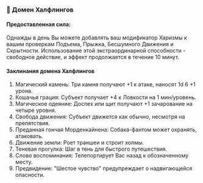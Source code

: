 ### 🏡 Домен Халфлингов
#### Предоставленная сила:
Однажды в день Вы можете добавлять ваш модификатор Харизмы к вашим проверкам Подъема, Прыжка, Бесшумного Движения и Скрытности. Использование этой экстраординарной способности - свободное действие, и эффект продолжается в течение 10 минут.
#### Заклинания домена Халфлингов
1. Магический камень: Три камня получают +1 к атаке, наносят 1d 6 +1 урона.
2. Кошачья грация: Субъект получает +4 к Ловкости на 1 мин/уровень.
3. Магическое одеяние: Доспех или щит получают +1 зачарование на четыре уровня.
4. Свобода движения: Субъект движется как обычно, несмотря на препятствия.
5. Преданная гончая Морденкайнена: Собака-фантом может охранять, атаковать.
6. Движение земли: Роет траншеи и строит холмы.
7. Теневая прогулка: Шаг в тень для быстрого путешествия.
8. Слово воспоминания: Телепортирует Вас назад к обозначенному месту.
9. Предвидение: "Шестое чувство" предупреждает о надвигающейся опасности.